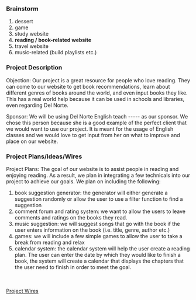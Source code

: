 ### Brainstorm
1. dessert
2. game
3. study website
4. **reading / book-related website**
5. travel website
6. music-related (build playlists etc.)

### Project Description
Objection: Our project is a great resource for people who love reading. They can come to our website to get book recommendations, learn about different genres of books around the world, and even input books they like. This has a real world help because it can be used in schools and libraries, even regarding Del Norte. 

Sponsor: We will be using Del Norte English teach ----- as our sponsor. We chose this person because she is a good example of the perfect client that we would want to use our project. It is meant for the usage of English classes and we would love to get input from her on what to improve and place on our website. 

### Project Plans/Ideas/Wires
Project Plans: The goal of our website is to assist people in reading and enjoying reading. As a result, we plan in integrating a few technicals into our project to achieve our goals. We plan on including the following:
1. book suggestion generator: the generator will either generate a suggestion randomly or allow the user to use a filter function to find a suggestion
2. comment forum and rating system: we want to allow the users to leave comments and ratings on the books they read.
3. music suggestion: we will suggest songs that go with the book if the user enters information on the book (i.e. title, genre, author etc.)
4. games: we will include a few simple games to allow the user to take a break from reading and relax
5. calendar system: the calendar system will help the user create a reading plan. The user can enter the date by which they would like to finish a book, the system will create a calendar that displays the chapters that the user need to finish in order to meet the goal.

<br><br>
[Project Wires](https://docs.google.com/presentation/d/1GZvePaaDDwvUT6jKTT0dNR55OgiK0O5AjFP3gcOOXT8/edit?usp=sharing)

